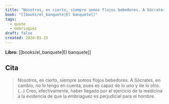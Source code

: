 ```yaml
---
title: "Nosotros, es cierto, siempre somos flojos bebedores. A Sócrates, en cambio, no l..."
book: "[[books/el_banquete|El banquete]]"
tags:
  - quote
  - embriaguez
draft: false
created: 2024-01-15
---
```


**Libro:** [[books/el_banquete|El banquete]]

## Cita
> Nosotros, es cierto, siempre somos flojos bebedores. A Sócrates, en cambio, no lo tengo en cuenta, pues es capaz de lo uno y de lo otro. (…) Creo, efectivamente, haber llegado por el ejercicio de la medicina a la evidencia de que la embriaguez es perjudicial para el hombre.
